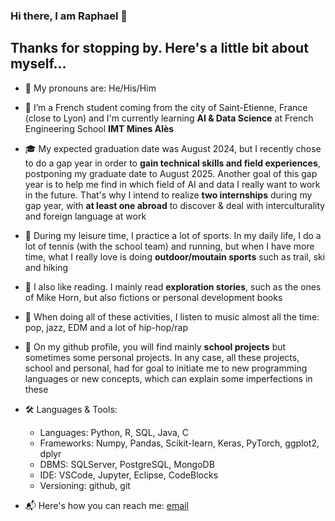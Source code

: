 ### Hi there, I am Raphael 👋

## Thanks for stopping by. Here's a little bit about myself...

- 🤔 My pronouns are: He/His/Him

- 🌱 I’m a French student coming from the city of Saint-Etienne, France (close to Lyon) and I'm currently learning **AI & Data Science** at French Engineering School **IMT Mines Alès**

- 🎓 My expected graduation date was August 2024, but I recently chose to do a gap year in order to **gain technical skills and field experiences**, postponing my graduate date to August 2025. Another goal of this gap year is to help me find in which field of AI and data I really want to work in the future. That's why I intend to realize **two internships** during my gap year, with **at least one abroad** to discover & deal with interculturality and foreign language at work 

- 🌄 During my leisure time, I practice a lot of sports. In my daily life, I do a lot of tennis (with the school team) and running, but when I have more time, what I really love is doing **outdoor/moutain sports** such as trail, ski and hiking

- 📖 I also like reading. I mainly read **exploration stories**, such as the ones of Mike Horn, but also fictions or personal development books

- 🎵 When doing all of these activities, I listen to music almost all the time: pop, jazz, EDM and a lot of hip-hop/rap

- 🎯 On my github profile, you will find mainly **school projects** but sometimes some personal projects. In any case, all these projects, school and personal, had for goal to initiate me to new programming languages or new concepts, which can explain some imperfections in these 

- 🛠️ Languages & Tools:
  - Languages: Python, R, SQL, Java, C
  - Frameworks: Numpy, Pandas, Scikit-learn, Keras, PyTorch, ggplot2, dplyr
  - DBMS:  SQLServer, PostgreSQL, MongoDB
  - IDE: VSCode, Jupyter, Eclipse, CodeBlocks
  - Versioning: github, git
 
- 📬 Here's how you can reach me: [email](mailto:raphael.seve00@outlook.fr)


<!--
**Rapha2000/Rapha2000** is a ✨ _special_ ✨ repository because its `README.md` (this file) appears on your GitHub profile.

Here are some ideas to get you started:

- 🔭 I’m currently working on ...
- 🌱 I’m currently learning ...
- 👯 I’m looking to collaborate on ...
- 🤔 I’m looking for help with ...
- 💬 Ask me about ...
- 📫 How to reach me: ...
- 😄 Pronouns: ...
- ⚡ Fun fact: ...
-->
